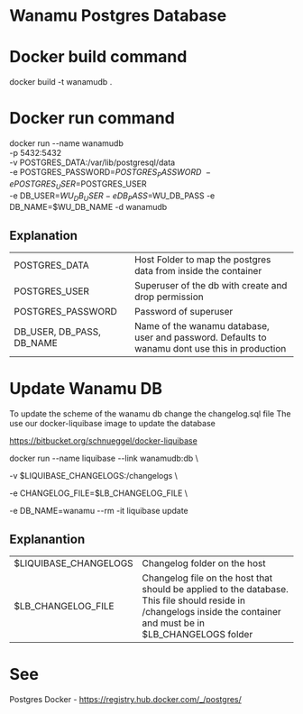 # Wanamu Postgres Database

# Docker build command

docker build -t wanamudb .

# Docker run command

docker run --name wanamudb \
-p 5432:5432  \
-v POSTGRES_DATA:/var/lib/postgresql/data \
-e POSTGRES_PASSWORD=$POSTGRES_PASSWORD   \
-e POSTGRES_USER=$POSTGRES_USER \
-e DB_USER=$WU_DB_USER
-e DB_PASS=$WU_DB_PASS
-e DB_NAME=$WU_DB_NAME
-d wanamudb


## Explanation
<table>
 <tr>
  <td>POSTGRES_DATA</td>
  <td>Host Folder to map the postgres data from inside the container</td>
 </tr>
 <tr>
  <td>POSTGRES_USER</td>
  <td>Superuser of the db with create and drop permission</td>
 </tr>
  <tr>
   <td>POSTGRES_PASSWORD</td>
   <td>Password of superuser</td>
  </tr>
   <tr>
     <td>DB_USER, DB_PASS, DB_NAME</td>
     <td>Name of the wanamu database, user and password. Defaults to wanamu dont use this in production</td>
    </tr>
</table>

# Update Wanamu DB
 To update the scheme of the wanamu db change the changelog.sql file
 The use our docker-liquibase image to update the database
 
 https://bitbucket.org/schnueggel/docker-liquibase
 

docker run --name liquibase --link wanamudb:db \

 -v $LIQUIBASE_CHANGELOGS:/changelogs \
 
 -e CHANGELOG_FILE=$LB_CHANGELOG_FILE \
 
 -e DB_NAME=wanamu --rm -it liquibase update

## Explanantion
<table>
 <tr>
  <td>$LIQUIBASE_CHANGELOGS</td>
  <td>Changelog folder on the host</td>
 </tr>
 <tr>
  <td>$LB_CHANGELOG_FILE</td>
  <td>Changelog file on the host that should be applied to the database. This file should reside in /changelogs inside the container and must be in $LB_CHANGELOGS folder</td>
 </tr>

</table>

# See

Postgres Docker - https://registry.hub.docker.com/_/postgres/
